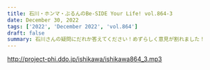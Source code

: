 ```yaml
---
title: 石川・ホンマ・ぶるんのBe-SIDE Your Life! vol.864-3
date: December 30, 2022
tags: ['2022', 'December 2022', 'vol.864']
draft: false
summary: 石川さんの疑問にだれか答えてください！めずらしく意見が割れました！
---
```


http://project-phi.ddo.jp/ishikawa/ishikawa864_3.mp3